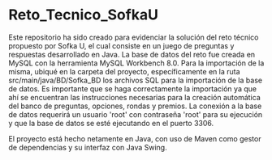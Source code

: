 # Reto_Tecnico_SofkaU

Este repositorio ha sido creado para evidenciar la solución del reto técnico propuesto por Sofka U, el cual consiste en un juego de preguntas y respuestas desarrollado en Java. La base de datos del reto fue creada en MySQL con la herramienta MySQL Workbench 8.0. Para la importación de la misma, ubiqué en la carpeta del proyecto, específicamente en la ruta src/main/java/BD/Sofka_BD los archivos SQL para la importación de la base de datos. Es importante que se haga correctamente la importación ya que ahí se encuentran las instrucciones necesarias para la creación automática del banco de preguntas, opciones, rondas y premios. La conexión a la base de datos requerirá un usuario 'root' con contraseña 'root' para su ejecución y que la base de datos se esté ejecutando en el puerto 3306.

El proyecto está hecho netamente en Java, con uso de Maven como gestor de dependencias y su interfaz con Java Swing.
